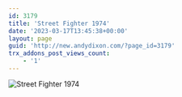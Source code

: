 ```yaml
---
id: 3179
title: 'Street Fighter 1974'
date: '2023-03-17T13:45:38+00:00'
layout: page
guid: 'http://new.andydixon.com/?page_id=3179'
trx_addons_post_views_count:
    - '1'
---
```


![Street Fighter 1974](https://i0.wp.com/assets.g8x2.ldn.idrivee2-23.com/posters/Street%20Fighter%201974%2001.jpg?w=1200&ssl=1 "Street Fighter 1974")